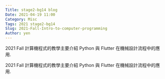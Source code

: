 ```yaml
---
Title: stage2-bg14 blog
Date: 2021-04-19 11:00
Category: Misc
Tags: 2021 stage2-bg14
Slug: 2021-Fall-Intro-to-computer-programming
Author: yen
---
```


2021 Fall 計算機程式的教學主要介紹 Python 與 Flutter 在機械設計流程中的應用.

<!-- PELICAN_END_SUMMARY -->

2021 Fall 計算機程式的教學主要介紹 Python 與 Flutter 在機械設計流程中的應用.